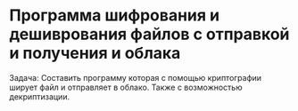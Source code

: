 # Программа шифрования и дешиврования файлов с отправкой и получения и облака

Задача: Составить программу которая с помощью криптографии ширует файл и отправляет в облако. Также с возможностью декриптизации.
